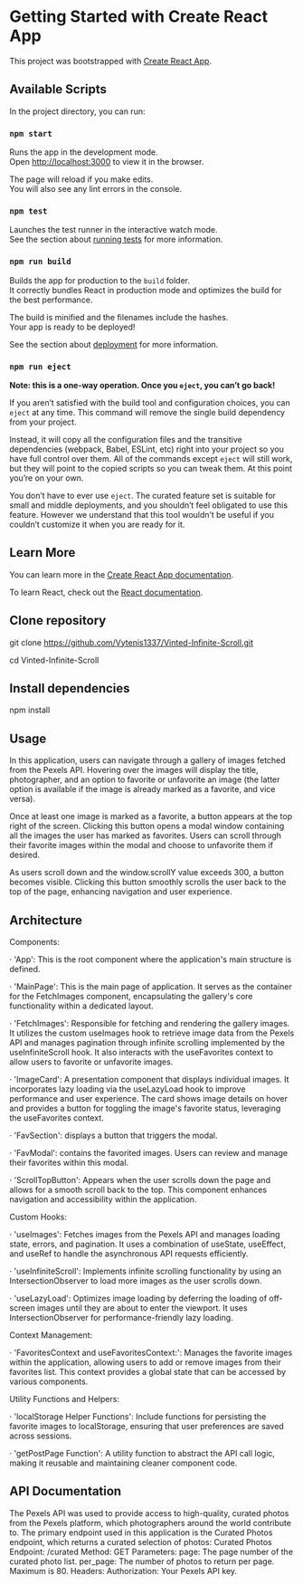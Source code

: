 # Getting Started with Create React App

This project was bootstrapped with [Create React App](https://github.com/facebook/create-react-app).

## Available Scripts

In the project directory, you can run:

### `npm start`

Runs the app in the development mode.\
Open [http://localhost:3000](http://localhost:3000) to view it in the browser.

The page will reload if you make edits.\
You will also see any lint errors in the console.

### `npm test`

Launches the test runner in the interactive watch mode.\
See the section about [running tests](https://facebook.github.io/create-react-app/docs/running-tests) for more information.

### `npm run build`

Builds the app for production to the `build` folder.\
It correctly bundles React in production mode and optimizes the build for the best performance.

The build is minified and the filenames include the hashes.\
Your app is ready to be deployed!

See the section about [deployment](https://facebook.github.io/create-react-app/docs/deployment) for more information.

### `npm run eject`

**Note: this is a one-way operation. Once you `eject`, you can’t go back!**

If you aren’t satisfied with the build tool and configuration choices, you can `eject` at any time. This command will remove the single build dependency from your project.

Instead, it will copy all the configuration files and the transitive dependencies (webpack, Babel, ESLint, etc) right into your project so you have full control over them. All of the commands except `eject` will still work, but they will point to the copied scripts so you can tweak them. At this point you’re on your own.

You don’t have to ever use `eject`. The curated feature set is suitable for small and middle deployments, and you shouldn’t feel obligated to use this feature. However we understand that this tool wouldn’t be useful if you couldn’t customize it when you are ready for it.

## Learn More

You can learn more in the [Create React App documentation](https://facebook.github.io/create-react-app/docs/getting-started).

To learn React, check out the [React documentation](https://reactjs.org/).

## Clone repository

git clone https://github.com/Vytenis1337/Vinted-Infinite-Scroll.git

cd Vinted-Infinite-Scroll

## Install dependencies

npm install

## Usage

In this application, users can navigate through a gallery of images fetched from the Pexels API. Hovering over the images will display the title, photographer, and an option to favorite or unfavorite an image (the latter option is available if the image is already marked as a favorite, and vice versa).

Once at least one image is marked as a favorite, a button appears at the top right of the screen. Clicking this button opens a modal window containing all the images the user has marked as favorites. Users can scroll through their favorite images within the modal and choose to unfavorite them if desired.

As users scroll down and the window.scrollY value exceeds 300, a button becomes visible. Clicking this button smoothly scrolls the user back to the top of the page, enhancing navigation and user experience.

## Architecture

Components:

&centerdot; 'App': This is the root component where the application's main structure is defined.

&centerdot; 'MainPage': This is the main page of application. It serves as the container for the FetchImages component, encapsulating the gallery's core functionality within a dedicated layout.

&centerdot; 'FetchImages': Responsible for fetching and rendering the gallery images. It utilizes the custom useImages hook to retrieve image data from the Pexels API and manages pagination through infinite scrolling implemented by the useInfiniteScroll hook. It also interacts with the useFavorites context to allow users to favorite or unfavorite images.

&centerdot; 'ImageCard': A presentation component that displays individual images. It incorporates lazy loading via the useLazyLoad hook to improve performance and user experience. The card shows image details on hover and provides a button for toggling the image's favorite status, leveraging the useFavorites context.

&centerdot; 'FavSection': displays a button that triggers the modal.

&centerdot; 'FavModal': contains the favorited images. Users can review and manage their favorites within this modal.

&centerdot; 'ScrollTopButton': Appears when the user scrolls down the page and allows for a smooth scroll back to the top. This component enhances navigation and accessibility within the application.

Custom Hooks:

&centerdot; 'useImages': Fetches images from the Pexels API and manages loading state, errors, and pagination. It uses a combination of useState, useEffect, and useRef to handle the asynchronous API requests efficiently.

&centerdot; 'useInfiniteScroll': Implements infinite scrolling functionality by using an IntersectionObserver to load more images as the user scrolls down.

&centerdot; 'useLazyLoad': Optimizes image loading by deferring the loading of off-screen images until they are about to enter the viewport. It uses IntersectionObserver for performance-friendly lazy loading.

Context Management:

&centerdot; 'FavoritesContext and useFavoritesContext:': Manages the favorite images within the application, allowing users to add or remove images from their favorites list. This context provides a global state that can be accessed by various components.

Utility Functions and Helpers:

&centerdot; 'localStorage Helper Functions': Include functions for persisting the favorite images to localStorage, ensuring that user preferences are saved across sessions.

&centerdot; 'getPostPage Function': A utility function to abstract the API call logic, making it reusable and maintaining cleaner component code.

## API Documentation

The Pexels API was used to provide access to high-quality, curated photos from the Pexels platform, which photographers around the world contribute to.
The primary endpoint used in this application is the Curated Photos endpoint, which returns a curated selection of photos:
Curated Photos
Endpoint: /curated
Method: GET
Parameters:
page: The page number of the curated photo list.
per_page: The number of photos to return per page. Maximum is 80.
Headers:
Authorization: Your Pexels API key.
